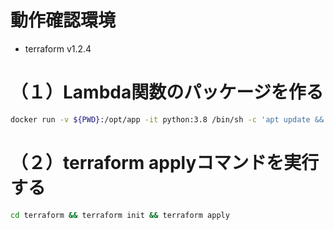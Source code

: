 # 動作確認環境

- terraform v1.2.4

# （１）Lambda関数のパッケージを作る

```bash
docker run -v ${PWD}:/opt/app -it python:3.8 /bin/sh -c 'apt update && apt install zip && pip install pipenv && cd /opt/app && ./build-pkg.sh'
```

# （２）terraform applyコマンドを実行する

```bash
cd terraform && terraform init && terraform apply
```
